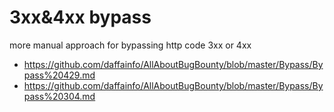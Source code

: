 # 3xx&4xx bypass

more manual approach for bypassing http code 3xx or 4xx

- https://github.com/daffainfo/AllAboutBugBounty/blob/master/Bypass/Bypass%20429.md
- https://github.com/daffainfo/AllAboutBugBounty/blob/master/Bypass/Bypass%20304.md
